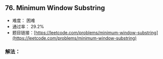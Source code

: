 ## 76. Minimum Window Substring


- 难度： 困难
- 通过率： 29.2%
- 题目链接：[https://leetcode.com/problems/minimum-window-substring](https://leetcode.com/problems/minimum-window-substring)



### 解法：